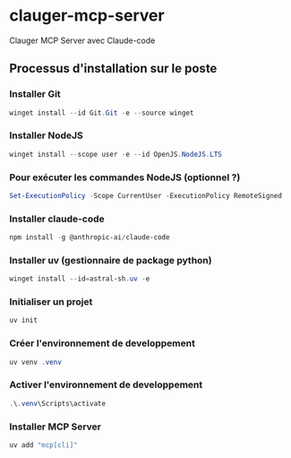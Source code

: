




# clauger-mcp-server
Clauger MCP Server avec Claude-code

## Processus d'installation sur le poste

### Installer Git

```powershell
winget install --id Git.Git -e --source winget
```

### Installer NodeJS

```powershell
winget install --scope user -e --id OpenJS.NodeJS.LTS
```

### Pour exécuter les commandes NodeJS (optionnel ?)

```powershell
Set-ExecutionPolicy -Scope CurrentUser -ExecutionPolicy RemoteSigned
```

### Installer claude-code

```powershell
npm install -g @anthropic-ai/claude-code
```

### Installer uv (gestionnaire de package python)

```powershell
winget install --id=astral-sh.uv -e
```

### Initialiser un projet

```powershell
uv init
```

### Créer l'environnement de developpement

```powershell
uv venv .venv
```

### Activer l'environnement de developpement

```powershell
.\.venv\Scripts\activate
```

### Installer MCP Server
```powershell
uv add "mcp[cli]"
```